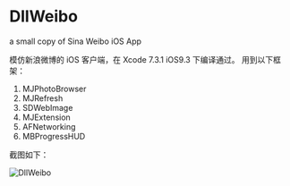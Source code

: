 # DllWeibo
a small copy of Sina Weibo iOS App


模仿新浪微博的 iOS 客户端，在 Xcode 7.3.1 iOS9.3 下编译通过。
用到以下框架：
1. MJPhotoBrowser
2. MJRefresh
3. SDWebImage
4. MJExtension
5. AFNetworking
6. MBProgressHUD

截图如下：

![DllWeibo](http://7xoxiv.com1.z0.glb.clouddn.com/dll/DllWeibo5.jpg)

